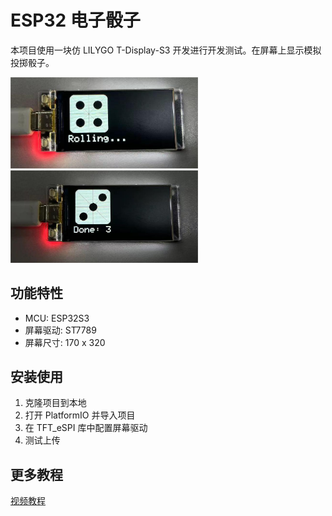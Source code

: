 # ESP32 电子骰子

本项目使用一块仿 LILYGO T-Display-S3 开发进行开发测试。在屏幕上显示模拟投掷骰子。

<img src="./images/img2.jpg" width=300/>
<img src="./images/img1.jpg" width=300/>

## 功能特性
- MCU: ESP32S3
- 屏幕驱动: ST7789
- 屏幕尺寸: 170 x 320

## 安装使用

1. 克隆项目到本地
2. 打开 PlatformIO 并导入项目
3. 在 TFT_eSPI 库中配置屏幕驱动
4. 测试上传

## 更多教程
<a href="https://www.bilibili.com/video/BV1yK42117kU/">视频教程</a>
